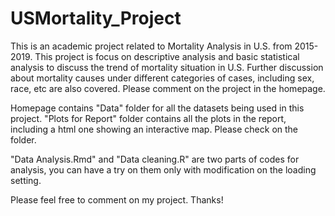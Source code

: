 # USMortality_Project

This is an academic project related to Mortality Analysis in U.S. from 2015-2019. This project is focus on descriptive analysis and basic statistical analysis 
to discuss the trend of mortality situation in U.S. Further discussion about mortality causes under different categories of cases, including sex, race, etc are also covered. Please comment on the project in the homepage.

Homepage contains "Data" folder for all the datasets being used in this project. "Plots for Report" folder contains all the plots in the report, including a html one showing an interactive map. Please check on the folder.

"Data Analysis.Rmd" and "Data cleaning.R" are two parts of codes for analysis, you can have a try on them only with modification on the loading setting. 

Please feel free to comment on my project. Thanks!













